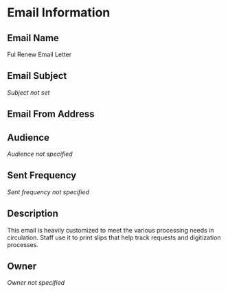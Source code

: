 # Email Information

## Email Name
Ful Renew Email Letter

## Email Subject
*Subject not set*

## Email From Address

## Audience
*Audience not specified*

## Sent Frequency
*Sent frequency not specified*

## Description
This email is heavily customized to meet the various processing needs in circulation. Staff use it to print slips that help track requests and digitization processes.

## Owner
*Owner not specified*
